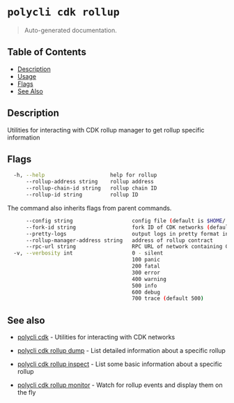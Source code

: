 # `polycli cdk rollup`

> Auto-generated documentation.

## Table of Contents

- [Description](#description)
- [Usage](#usage)
- [Flags](#flags)
- [See Also](#see-also)

## Description

Utilities for interacting with CDK rollup manager to get rollup specific information

## Flags

```bash
  -h, --help                     help for rollup
      --rollup-address string    rollup address
      --rollup-chain-id string   rollup chain ID
      --rollup-id string         rollup ID
```

The command also inherits flags from parent commands.

```bash
      --config string                   config file (default is $HOME/.polygon-cli.yaml)
      --fork-id string                  fork ID of CDK networks (default "12")
      --pretty-logs                     output logs in pretty format instead of JSON (default true)
      --rollup-manager-address string   address of rollup contract
      --rpc-url string                  RPC URL of network containing CDK contracts (default "http://localhost:8545")
  -v, --verbosity int                   0 - silent
                                        100 panic
                                        200 fatal
                                        300 error
                                        400 warning
                                        500 info
                                        600 debug
                                        700 trace (default 500)
```

## See also

- [polycli cdk](polycli_cdk.md) - Utilities for interacting with CDK networks
- [polycli cdk rollup dump](polycli_cdk_rollup_dump.md) - List detailed information about a specific rollup

- [polycli cdk rollup inspect](polycli_cdk_rollup_inspect.md) - List some basic information about a specific rollup

- [polycli cdk rollup monitor](polycli_cdk_rollup_monitor.md) - Watch for rollup events and display them on the fly

